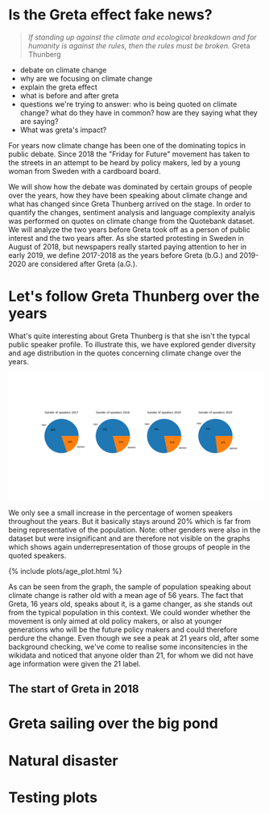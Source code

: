 # Is the Greta effect fake news?
> *If standing up against the climate and ecological breakdown and for humanity is against the rules, then the rules must be broken.* Greta Thunberg

- debate on climate change
- why are we focusing on climate change
- explain the greta effect
- what is before and after greta
- questions we're trying to answer: who is being quoted on climate change? what do they have in common? how are they saying what they are saying?
- What was greta's impact?

For years now climate change has been one of the dominating topics in public debate.
Since 2018 the "Friday for Future" movement has taken to the streets in an attempt to be heard by policy makers, led by a young woman from Sweden with a cardboard board.

We will show how the debate was dominated by certain groups of people over the years, how they have been speaking about climate change and what has changed since Greta Thunberg arrived on the stage. In order to quantify the changes, sentiment analysis and language complexity analyis was performed on quotes on climate change from the Quotebank dataset. We will analyze the two years before Greta took off as a person of public interest and the two years after. As she started protesting in Sweden in August of 2018, but newspapers really started paying attention to her in early 2019, we define 2017-2018 as the years before Greta (b.G.) and 2019-2020 are considered after Greta (a.G.). 

# Let's follow Greta Thunberg over the years

What's quite interesting about Greta Thunberg is that she isn't the typcal public speaker profile. To illustrate this, we have explored gender diversity and age distribution in the quotes concerning climate change over the years.

![Gender plot](/_includes/plots/gender.png)

We only see a small increase in the percentage of women speakers throughout the years. But it basically stays around 20% which is far from being representative of the population. Note: other genders were also in the dataset but were insignificant and are therefore not visible on the graphs which shows again underrepresentation of those groups of people in the quoted speakers.  

{% include plots/age_plot.html %}

As can be seen from the graph, the sample of population speaking about climate change is rather old with a mean age of 56 years. The fact that Greta, 16 years old, speaks about it, is a game changer, as she stands out from the typical population in this context. We could wonder whether the movement is only aimed at old policy makers, or also at younger generations who will be the future policy makers and could therefore perdure the change.
Even though we see a peak at 21 years old, after some background checking, we've come to realise some inconsitencies in the wikidata and noticed that anyone older than 21, for whom we did not have age information were given the 21 label.


## The start of Greta in 2018

# Greta sailing over the big pond

# Natural disaster

# Testing plots
